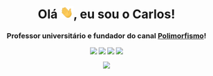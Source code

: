 <h1 align="center">Olá <img src="https://raw.githubusercontent.com/ABSphreak/ABSphreak/master/gifs/Hi.gif" width="30px">, eu sou o Carlos!</h1>
<h3 align="center">Professor universitário e fundador do canal <a href="https://www.youtube.com/CanalPolimorfismo">Polimorfismo</a>!</h3>
 <p align="center"> 
  <img src="https://img.shields.io/badge/Fortran-E34F26?style=for-the-badge&logo=fortran&logoColor=white">
  <img src="https://img.shields.io/badge/Dart-1572B6?style=for-the-badge&logo=dart&logoColor=white">
  <img src="https://img.shields.io/badge/Flutter-F7DF1E?style=for-the-badge&logo=flutter&logoColor=black">
  <img src="https://img.shields.io/badge/Python-777BB4?style=for-the-badge&logo=python&logoColor=white">
  </p>
 
 <p align="center">
  <img src="https://github-readme-stats.vercel.app/api?username=cribeiroduarte&count_private=true&show_icons=true&theme=merko">
</p>

 
<!--
 <p align="center"> 
<img src="https://github-readme-stats.anuraghazra1.vercel.app/api/top-langs/?username=guilhermeSDB&layout=compact&hide=java">
  </p>

<!--
**cribeiroduarte/cribeiroduarte** is a ✨ _special_ ✨ repository because its `README.md` (this file) appears on your GitHub profile.

Here are some ideas to get you started:

- 🔭 I’m currently working on ...
- 🌱 I’m currently learning ...
- 👯 I’m looking to collaborate on ...
- 🤔 I’m looking for help with ...
- 💬 Ask me about ...
- 📫 How to reach me: ...
- 😄 Pronouns: ...
- ⚡ Fun fact: ...
-->
